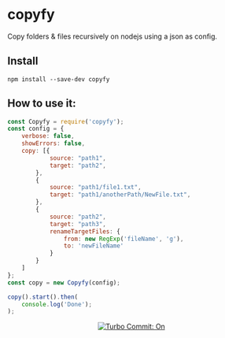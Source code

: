 # copyfy

Copy folders & files recursively on nodejs using a json as config.

## Install
```
npm install --save-dev copyfy
```


## How to use it:

```javascript
const Copyfy = require('copyfy');
const config = {
    verbose: false,
    showErrors: false,
    copy: [{
            source: "path1",
            target: "path2",
        },
        {
            source: "path1/file1.txt",
            target: "path1/anotherPath/NewFile.txt",
        },
        {
            source: "path2",
            target: "path3",
            renameTargetFiles: {
                from: new RegExp('fileName', 'g'),
                to: 'newFileName'
            }
        }
    ]
};
const copy = new Copyfy(config);

copy().start().then(
    console.log('Done');
);

```

<p align="center">
  <a href="https://github.com/labs-js/turbo-git/blob/develop/README.md"><img src="https://img.shields.io/badge/Turbo_Commit-on-3DD1F2.svg" alt="Turbo Commit: On"/></a>
</p>
